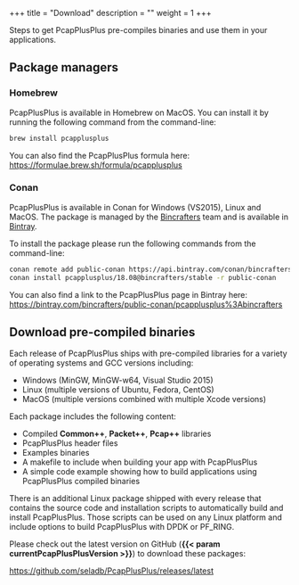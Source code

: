 +++
title = "Download"
description = ""
weight = 1
+++

Steps to get PcapPlusPlus pre-compiles binaries and use them in your applications.
<!--more-->

## Package managers

### Homebrew

PcapPlusPlus is available in Homebrew on MacOS. You can install it by running the following command from the command-line:

```bash
brew install pcapplusplus
```

You can also find the PcapPlusPlus formula here: <https://formulae.brew.sh/formula/pcapplusplus>

### Conan

PcapPlusPlus is available in Conan for Windows (VS2015), Linux and MacOS. The package is managed by the [Bincrafters](https://bincrafters.github.io/) team and is available in [Bintray](https://bintray.com/bincrafters/public-conan/pcapplusplus%3Abincrafters).

To install the package please run the following commands from the command-line:

```bash
conan remote add public-conan https://api.bintray.com/conan/bincrafters/public-conan
conan install pcapplusplus/18.08@bincrafters/stable -r public-conan
```

You can also find a link to the PcapPlusPlus page in Bintray here: <https://bintray.com/bincrafters/public-conan/pcapplusplus%3Abincrafters>

## Download pre-compiled binaries

Each release of PcapPlusPlus ships with pre-compiled libraries for a variety of operating systems and GCC versions including:

* Windows (MinGW, MinGW-w64, Visual Studio 2015)
* Linux (multiple versions of Ubuntu, Fedora, CentOS)
* MacOS (multiple versions combined with multiple Xcode versions)

Each package includes the following content:

* Compiled __Common++__, __Packet++__, __Pcap++__ libraries
* PcapPlusPlus header files
* Examples binaries
* A makefile to include when building your app with PcapPlusPlus
* A simple code example showing how to build applications using PcapPlusPlus compiled binaries

There is an additional Linux package shipped with every release that contains the source code and installation scripts to automatically build and install PcapPlusPlus. Those scripts can be used on any Linux platform and include options to build PcapPlusPlus with DPDK or PF_RING.

Please check out the latest version on GitHub (__{{< param currentPcapPlusPlusVersion >}}__) to download these packages:

<https://github.com/seladb/PcapPlusPlus/releases/latest>